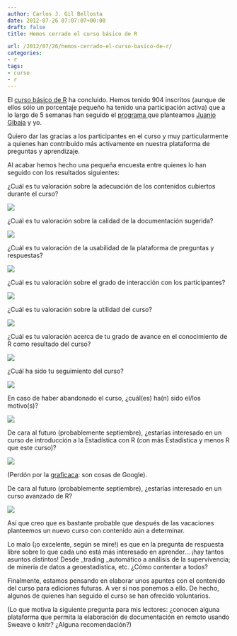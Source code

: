 ```yaml
---
author: Carlos J. Gil Bellosta
date: 2012-07-26 07:07:07+00:00
draft: false
title: Hemos cerrado el curso básico de R

url: /2012/07/26/hemos-cerrado-el-curso-basico-de-r/
categories:
- r
tags:
- curso
- r
---
```


El [curso básico de R](http://cursorbasico.usar.org.es) ha concluido. Hemos tenido 904 inscritos (aunque de ellos sólo un porcentaje pequeño ha tenido una participación activa) que a lo largo de 5 semanas han seguido el [programa ](http://cursorbasico.usar.org.es/etiquetas/programa/)que planteamos [Juanjo Gibaja](http://jjgibaja.net/) y yo.

Quiero dar las gracias a los participantes en el curso y muy particularmente a quienes han contribuido más activamente en nuestra plataforma de preguntas y aprendizaje.

Al acabar hemos hecho una pequeña encuesta entre quienes lo han seguido con los resultados siguientes:

¿Cuál es tu valoración sobre la adecuación de los contenidos cubiertos durante el curso?

[![](/wp-uploads/2012/07/contenidos.png)
](/wp-uploads/2012/07/contenidos.png)

¿Cuál es tu valoración sobre la calidad de la documentación sugerida?

[![](/wp-uploads/2012/07/calidad.png)
](/wp-uploads/2012/07/calidad.png)

¿Cuál es tu valoración de la usabilidad de la plataforma de preguntas y respuestas?

[![](/wp-uploads/2012/07/plataforma.png)
](/wp-uploads/2012/07/plataforma.png)

¿Cuál es tu valoración sobre el grado de interacción con los participantes?

[![](/wp-uploads/2012/07/interaccion.png)
](/wp-uploads/2012/07/interaccion.png)

¿Cuál es tu valoración sobre la utilidad del curso?

[![](/wp-uploads/2012/07/utilidad.png)
](/wp-uploads/2012/07/utilidad.png)

¿Cuál es tu valoración acerca de tu grado de avance en el conocimiento de R como resultado del curso?

[![](/wp-uploads/2012/07/avance.png)
](/wp-uploads/2012/07/avance.png)

¿Cuál ha sido tu seguimiento del curso?

[![](/wp-uploads/2012/07/seguimiento.png)
](/wp-uploads/2012/07/seguimiento.png)

En caso de haber abandonado el curso, ¿cuál(es) ha(n) sido el/los motivo(s)?

[![](/wp-uploads/2012/07/motivo.png)
](/wp-uploads/2012/07/motivo.png)

De cara al futuro (probablemente septiembre), ¿estarías interesado en un curso de introducción a la Estadística con R (con más Estadística y menos R que este curso)?

[![](/wp-uploads/2012/07/estadistica.png)
](/wp-uploads/2012/07/estadistica.png)


(Perdón por la [graficaca](http://www.datanalytics.com/blog/2011/03/02/1658/): son cosas de Google).

De cara al futuro (probablemente septiembre), ¿estarías interesado en un curso avanzado de R?

[![](/wp-uploads/2012/07/avanzado.png)
](/wp-uploads/2012/07/avanzado.png)

Así que creo que es bastante probable que después de las vacaciones planteemos un nuevo curso con contenido aún a determinar.

Lo malo (¡o excelente, según se mire!) es que en la pregunta de respuesta libre sobre lo que cada uno está más interesado en aprender... ¡hay tantos asuntos distintos! Desde _trading _automático a análisis de la supervivencia; de minería de datos a geoestadística, etc. ¿Cómo contentar a todos?

Finalmente, estamos pensando en elaborar unos apuntes con el contenido del curso para ediciones futuras. A ver si nos ponemos a ello. De hecho, algunos de quienes han seguido el curso se han ofrecido voluntarios.

(Lo que motiva la siguiente pregunta para mis lectores: ¿conocen alguna plataforma que permita la elaboración de documentación en remoto usando Sweave o knitr? ¿Alguna recomendación?)
